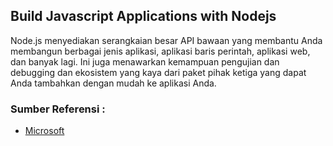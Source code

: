 ## Build Javascript Applications with Nodejs

Node.js menyediakan serangkaian besar API bawaan yang membantu Anda membangun berbagai jenis aplikasi, aplikasi baris perintah, aplikasi web, dan banyak lagi. Ini juga menawarkan kemampuan pengujian dan debugging dan ekosistem yang kaya dari paket pihak ketiga yang dapat Anda tambahkan dengan mudah ke aplikasi Anda.

### Sumber Referensi :
- [Microsoft](https://docs.microsoft.com/id-id/learn/paths/build-javascript-applications-nodejs/)